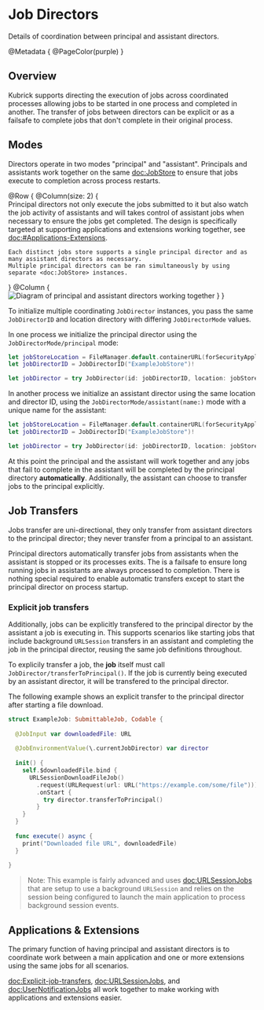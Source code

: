 # Job Directors

Details of coordination between principal and assistant directors.

@Metadata {
  @PageColor(purple)
}


## Overview

Kubrick supports directing the execution of jobs across coordinated processes allowing jobs to be started in one
process and completed in another. The transfer of jobs between directors can be explicit or as a failsafe to complete
jobs that don't complete in their original process.

## Modes

Directors operate in two modes "principal" and "assistant". Principals and assistants work together on the same
<doc:JobStore> to ensure that jobs execute to completion across process restarts.

@Row {
  @Column(size: 2) {    
    Principal directors not only execute the jobs submitted to it but also watch the job activity of assistants and
    will takes control of assistant jobs when necessary to ensure the jobs get completed. The design is specifically
    targeted at supporting applications and extensions working together, see <doc:#Applications-Extensions>.
    
    Each distinct jobs store supports a single principal director and as many assistant directors as necessary.
    Multiple principal directors can be ran simultaneously by using separate <doc:JobStore> instances.    
  }
  @Column {
    ![Diagram of principal and assistant directors working together](processes)
  }
}

To initialize multiple coordinating ``JobDirector`` instances, you pass the same ``JobDirectorID`` and location
directory with differing ``JobDirectorMode`` values.

In one process we initialize the principal director using the ``JobDirectorMode/principal`` mode:

```swift
let jobStoreLocation = FileManager.default.containerURL(forSecurityApplicationGroupIdentifier: "com.example.app")!
let jobDirectorID = JobDirectorID("ExampleJobStore")!

let jobDirector = try JobDirector(id: jobDirectorID, location: jobStoreLocation, mode: .principal)
```

In another process we initialize an assistant director using the same location and director
ID, using the ``JobDirectorMode/assistant(name:)`` mode with a unique name for the assistant:

```swift
let jobStoreLocation = FileManager.default.containerURL(forSecurityApplicationGroupIdentifier: "com.example.app")!
let jobDirectorID = JobDirectorID("ExampleJobStore")!

let jobDirector = try JobDirector(id: jobDirectorID, location: jobStoreLocation, mode: .assistant("Assistant1"))
```

At this point the principal and the assistant will work together and any jobs that fail to complete in the assistant
will be completed by the principal directory **automatically**. Additionally, the assistant can choose to transfer
jobs to the principal explicitly.


## Job Transfers

Jobs transfer are uni-directional, they only transfer from assistant directors to the principal director; they never
transfer from a principal to an assistant.

Principal directors automatically transfer jobs from assistants when the assistant is stopped or its processes exits.
The is a failsafe to ensure long running jobs in assistants are always processed to completion. There is nothing
special required to enable automatic transfers except to start the principal director on process startup.

### Explicit job transfers

Additionally, jobs can be explicitly transfered to the principal director by the assistant a job is executing in. This
supports scenarios like starting jobs that include background `URLSession` transfers in an assistant and completing
the job in the principal director, reusing the same job definitions throughout.

To explicily transfer a job, the **job** itself must call ``JobDirector/transferToPrincipal()``. If the job is
currently being executed by an assistant director, it will be transfered to the principal director.

The following example shows an explicit transfer to the principal director after starting a file download.

```swift
struct ExampleJob: SubmittableJob, Codable {
  
  @JobInput var downloadedFile: URL
  
  @JobEnvironmentValue(\.currentJobDirector) var director
  
  init() {
    self.$downloadedFile.bind {
      URLSessionDownloadFileJob()
        .request(URLRequest(url: URL("https://example.com/some/file")))
        .onStart {
          try director.transferToPrincipal()
        }
    }
  }
  
  func execute() async {
    print("Downloaded file URL", downloadedFile)
  }
  
}
```

> Note: This example is fairly advanced and uses <doc:URLSessionJobs> that are setup to use a background `URLSession`
and relies on the session being configured to launch the main application to process background session events. 


## Applications & Extensions

The primary function of having principal and assistant directors is to coordinate work between a main application and
one or more extensions using the same jobs for all scenarios. 

<doc:Explicit-job-transfers>, <doc:URLSessionJobs>, and <doc:UserNotificationJobs> all work together to make working
with applications and extensions easier. 
